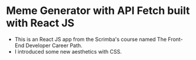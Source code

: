 # Meme Generator with API Fetch built with React JS

- This is an React JS app from the Scrimba's course named The Front-End Developer Career Path.
- I introduced some new aesthetics with CSS. 
